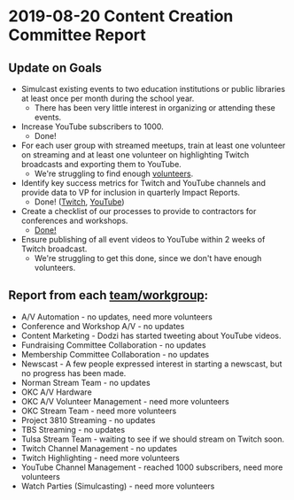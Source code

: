 # 2019-08-20 Content Creation Committee Report

## Update on Goals
* Simulcast existing events to two education institutions or public libraries at least once per month during the school year.
  * There has been very little interest in organizing or attending these events.
* Increase YouTube subscribers to 1000.
  * Done!
* For each user group with streamed meetups, train at least one volunteer on streaming and at least one volunteer on highlighting Twitch broadcasts and exporting them to YouTube.
  * We're struggling to find enough [volunteers](https://docs.google.com/spreadsheets/d/1VkqU4ukKIRQma8J0tLeQL7F2CQxODbeaTTItddvMDag). 
* Identify key success metrics for Twitch and YouTube channels and provide data to VP for inclusion in quarterly Impact Reports.
  * Done! ([Twitch](https://socialblade.com/twitch/user/techlahoma/monthly), [YouTube](https://datastudio.google.com/u/0/reporting/1M0FYu5_G_BO8vaEoLHDVASdzifjk8hs0/page/JgD))
* Create a checklist of our processes to provide to contractors for conferences and workshops.
  * [Done!](https://docs.google.com/document/d/1co_SbACmSKAn1bcVp_sVPmnBm7vtmGkXUtoLWshaP8o/edit)
* Ensure publishing of all event videos to YouTube within 2 weeks of Twitch broadcast.
  * We're struggling to get this done, since we don't have enough volunteers.

## Report from each [team/workgroup](https://github.com/techlahoma/broadcasting/blob/master/Teams/teams.md):

* A/V Automation - no updates, need more volunteers
* Conference and Workshop A/V - no updates
* Content Marketing - Dodzi has started tweeting about YouTube videos.
* Fundraising Committee Collaboration - no updates
* Membership Committee Collaboration - no updates
* Newscast - A few people expressed interest in starting a newscast, but no progress has been made.
* Norman Stream Team - no updates
* OKC A/V Hardware
* OKC A/V Volunteer Management - need more volunteers
* OKC Stream Team - need more volunteers
* Project 3810 Streaming - no updates
* TBS Streaming - no updates
* Tulsa Stream Team - waiting to see if we should stream on Twitch soon.
* Twitch Channel Management - no updates
* Twitch Highlighting - need more volunteers
* YouTube Channel Management - reached 1000 subscribers, need more volunteers
* Watch Parties (Simulcasting) - need more volunteers
